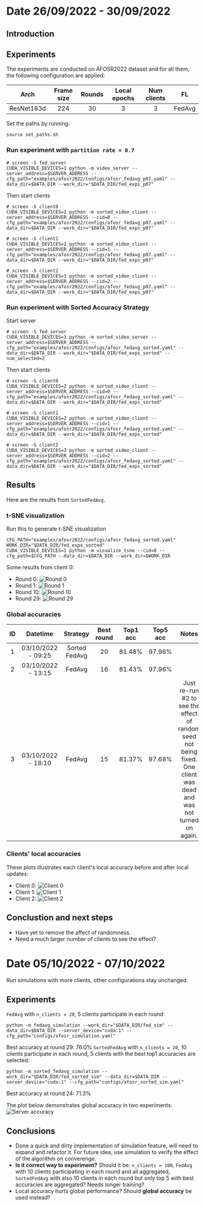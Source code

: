 # Date 26/09/2022 - 30/09/2022
## **Introduction**

## **Experiments**
The experiments are conducted on AFOSR2022 dataset and for all them, the following configuration are applied:

| Arch        | Frame size           | Rounds  | Local epochs| Num clients| FL |
| :-----: |:-----:| :-----:|:----:|:-----:|:-----:|
| ResNet183d | 224 | 30 | 3 | 3 | FedAvg

Set the paths by running:
```shell
source set_paths.sh
```
### **Run experiment with `partition rate = 0.7`**
```shell
# screen -S fed_server
CUDA_VISIBLE_DEVICES=1 python -m video_server --server_address=$SERVER_ADDRESS --cfg_path="examples/afosr2022/configs/afosr_fedavg_p07.yaml" --data_dir=$DATA_DIR --work_dir="$DATA_DIR/fed_exps_p07"
```
Then start clients
```shell
# screen -S client0
CUDA_VISIBLE_DEVICES=2 python -m sorted_video_client --server_address=$SERVER_ADDRESS --cid=0 --cfg_path="examples/afosr2022/configs/afosr_fedavg_p07.yaml" --data_dir=$DATA_DIR --work_dir="$DATA_DIR/fed_exps_p07"

# screen -S client1
CUDA_VISIBLE_DEVICES=2 python -m sorted_video_client --server_address=$SERVER_ADDRESS --cid=1 --cfg_path="examples/afosr2022/configs/afosr_fedavg_p07.yaml" --data_dir=$DATA_DIR --work_dir="$DATA_DIR/fed_exps_p07"

# screen -S client2
CUDA_VISIBLE_DEVICES=3 python -m sorted_video_client --server_address=$SERVER_ADDRESS --cid=2 --cfg_path="examples/afosr2022/configs/afosr_fedavg_p07.yaml" --data_dir=$DATA_DIR --work_dir="$DATA_DIR/fed_exps_p07"
```
### **Run experiment with Sorted Accuracy Strategy**
Start server
```shell
# screen -S fed_server
CUDA_VISIBLE_DEVICES=1 python -m sorted_video_server --server_address=$SERVER_ADDRESS --cfg_path="examples/afosr2022/configs/afosr_fedavg_sorted.yaml" --data_dir=$DATA_DIR --work_dir="$DATA_DIR/fed_exps_sorted" --num_selected=2
```
Then start clients
```shell
# screen -S client0
CUDA_VISIBLE_DEVICES=2 python -m sorted_video_client --server_address=$SERVER_ADDRESS --cid=0 --cfg_path="examples/afosr2022/configs/afosr_fedavg_sorted.yaml" --data_dir=$DATA_DIR --work_dir="$DATA_DIR/fed_exps_sorted"

# screen -S client1
CUDA_VISIBLE_DEVICES=2 python -m sorted_video_client --server_address=$SERVER_ADDRESS --cid=1 --cfg_path="examples/afosr2022/configs/afosr_fedavg_sorted.yaml" --data_dir=$DATA_DIR --work_dir="$DATA_DIR/fed_exps_sorted"

# screen -S client2
CUDA_VISIBLE_DEVICES=3 python -m sorted_video_client --server_address=$SERVER_ADDRESS --cid=2 --cfg_path="examples/afosr2022/configs/afosr_fedavg_sorted.yaml" --data_dir=$DATA_DIR --work_dir="$DATA_DIR/fed_exps_sorted"
```
## **Results**
Here are the results from `SortedFedAvg`.
### **t-SNE visualization**
Run this to generate t-SNE visualization
```shell
CFG_PATH="examples/afosr2022/configs/afosr_fedavg_sorted.yaml"
WORK_DIR="$DATA_DIR/fed_exps_sorted"
CUDA_VISIBLE_DEVICES=1 python -m visualize_tsne --cid=0 --cfg_path=$CFG_PATH --data_dir=$DATA_DIR --work_dir=$WORK_DIR
```
Some results from client 0:
- Round 0:
![Round 0](../../images/afosr2022/sorted_fedavg/tsne/round_0.png)
- Round 1:
![Round 1](../../images/afosr2022/sorted_fedavg/tsne/round_1.png)
- Round 10:
![Round 10](../../images/afosr2022/sorted_fedavg/tsne/round_10.png)
- Round 29:
![Round 29](../../images/afosr2022/sorted_fedavg/tsne/round_29.png)
### **Global accuracies**
| ID | Datetime | Strategy | Best round | Top1 acc | Top5 acc | Notes  
| :---: | :-----: | :-----: | :-----: |:-----:| :-----:| :-----: |
| 1 | 03/10/2022 - 09:25 | Sorted FedAvg | 20 | 81.48% | 97.96% |
| 2 | 03/10/2022 - 13:15 | FedAvg | 16 | 81.43% | 97.96% | 
| 3 | 03/10/2022 - 18:10 | FedAvg | 15 | 81.37% | 97.68% | Just re-run #2 to see the effect of random seed not being fixed. One client was dead and was not turned on again.

### **Clients' local accuracies**
These plots illustrates each client's local accuracy before and after local updates:
- Client 0:
![Client 0](../../images/afosr2022/sorted_fedavg/local_accs/sorted_fedavg_client0.png)
- Client 1:
![Client 1](../../images/afosr2022/sorted_fedavg/local_accs/sorted_fedavg_client1.png)
- Client 2:
![Client 2](../../images/afosr2022/sorted_fedavg/local_accs/sorted_fedavg_client2.png)
## **Conclustion and next steps**
- Have yet to remove the affect of randomness.
- Need a much larger number of clients to see the effect?
# Date 05/10/2022 - 07/10/2022
Run simulations with more clients, other configurations stay unchanged.
## **Experiments**
`FedAvg` with `n_clients = 20`, 5 clients participate in each round:
```shell
python -m fedavg_simulation --work_dir="$DATA_DIR/fed_sim" --data_dir=$DATA_DIR --server_device="cuda:1" --cfg_path="configs/afosr_simulation.yaml"
```
Best accuracy at round 29: $76.0\%$
`SortedFedAvg` with `n_clients = 20`, 10 clients participate in each round, 5 clients with the best top1 accuracies are selected:
```shell
python -m sorted_fedavg_simulation --work_dir="$DATA_DIR/fed_sorted_sim" --data_dir=$DATA_DIR --server_device="cuda:1" --cfg_path="configs/afosr_sorted_sim.yaml"
```
Best accuracy at round 24: $71.3\%$

The plot below demonstrates global accuracy in two experiments:
![Server accuracy](../../images/afosr2022/sorted_fedavg/server_accs_sim.png)
## **Conclusions**
- Done a quick and dirty implementation of simulation feature, will need to expand and refactor it. For future idea, use simulation to verify the effect of the algorithm on converenge. 
- **Is it correct way to experiment?** Should it be: `n_clients = 100`, `FedAvg` with 10 clients participating in each round and all aggregated, `SortedFedAvg` with also 10 clients in each round but only top 5 with best accuracies are aggregated? Needs longer training?
- Local accuracy hurts global performance? Should **global accuracy** be used instead?
